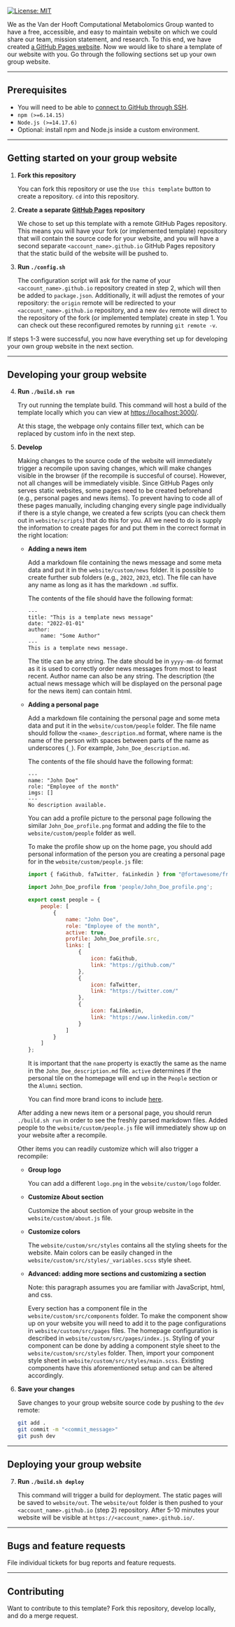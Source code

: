 [![License: MIT](https://img.shields.io/badge/License-MIT-yellow.svg)](./LICENSE)

We as the Van der Hooft Computational Metabolomics Group wanted to have a free, accessible, and easy to maintain website on which we could share our team, mission statement, and research. To this end, we have created [a GitHub Pages website](https://vdhooftcompmet.github.io/). Now we would like to share a template of our website with you. Go through the following sections set up your own group website.

---

## Prerequisites
- You will need to be able to [connect to GitHub through SSH](https://docs.github.com/en/authentication/connecting-to-github-with-ssh).
- `npm (>=6.14.15)` 
- `Node.js (>=14.17.6)` 
- Optional: install npm and Node.js inside a custom environment. 

---

## Getting started on your group website

1. **Fork this repository**

    You can fork this repository or use the `Use this template` button to create a repository. `cd` into this repository.

2. **Create a separate [GitHub Pages](https://pages.github.com/) repository**

    We chose to set up this template with a remote GitHub Pages repository. This means you will have your fork (or implemented template) repository that will contain the source code for your website, and you will have a second separate `<account_name>.github.io` GitHub Pages repository that the static build of the website will be pushed to.

3. **Run `./config.sh`** 

    The configuration script will ask for the name of your `<account_name>.github.io` repository created in step 2, which will then be added to `package.json`. Additionally, it will adjust the remotes of your repository: the `origin` remote will be redirected to your `<account_name>.github.io` repository, and a new `dev` remote will direct to the repository of the fork (or implemented template) create in step 1. You can check out these reconfigured remotes by running `git remote -v`.  

If steps 1-3 were successful, you now have everything set up for developing your own group website in the next section. 

---

## Developing your group website

4. **Run `./build.sh run`**

    Try out running the template build. This command will host a build of the template locally which you can view at [https://localhost:3000/](https://localhost:3000/). 

    At this stage, the webpage only contains filler text, which can be replaced by custom info in the next step. 

5. **Develop**
    
    Making changes to the source code of the website will immediately trigger a recompile upon saving changes, which will make changes visible in the browser (if the recompile is succesful of course). However, not all changes will be immediately visible. Since GitHub Pages only serves static websites, some pages need to be created beforehand (e.g., personal pages and news items). To prevent having to code all of these pages manually, including changing every single page individually if there is a style change, we created a few scripts (you can check them out in `website/scripts`) that do this for you. All we need to do is supply the information to create pages for and put them in the correct format in the right location: 

    - **Adding a news item**
    
        Add a markdown file containing the news message and some meta data and put it in the `website/custom/news` folder. It is possible to create further sub folders (e.g., `2022`, `2023`, etc). The file can have any name as long as it has the markdown `.md` suffix. 

        The contents of the file should have the following format:

        ```
        ---
        title: "This is a template news message"
        date: "2022-01-01"
        author:
            name: "Some Author"
        ---
        This is a template news message.
        ```

        The title can be any string. The date should be in `yyyy-mm-dd` format as it is used to correctly order news messages from most to least recent. Author name can also be any string. The description (the actual news message which will be displayed on the personal page for the news item) can contain html. 

    - **Adding a personal page**

        Add a markdown file containing the personal page and some meta data and put it in the `website/custom/people` folder. The file name should follow the `<name>_description.md` format, where name is the name of the person with spaces between parts of the name as underscores (`_`). For example, `John_Doe_description.md`. 
        
        The contents of the file should have the following format:

        ```
        ---
        name: "John Doe"
        role: "Employee of the month"
        imgs: []
        ---
        No description available.
        ```
        
        You can add a profile picture to the personal page following the similar `John_Doe_profile.png` format and adding the file to the `website/custom/people` folder as well. 
        
        To make the profile show up on the home page, you should add personal information of the person you are creating a personal page for in the `website/custom/people.js` file:

        ```javascript
        import { faGithub, faTwitter, faLinkedin } from "@fortawesome/free-brands-svg-icons";

        import John_Doe_profile from 'people/John_Doe_profile.png';

        export const people = {
            people: [
                {
                    name: "John Doe",
                    role: "Employee of the month",
                    active: true,
                    profile: John_Doe_profile.src,
                    links: [
                        {
                            icon: faGithub,
                            link: "https://github.com/"
                        },
                        {
                            icon: faTwitter,
                            link: "https://twitter.com/"
                        },
                        {
                            icon: faLinkedin,
                            link: "https://www.linkedin.com/"
                        }
                    ]
                }
            ]
        };
        ```

        It is important that the `name` property is exactly the same as the name in the `John_Doe_description.md` file. `active` determines if the personal tile on the homepage will end up in the `People` section or the `Alumni` section.

        You can find more brand icons to include [here](https://fontawesome.com/v6/icons?s=brands).

    After adding a new news item or a personal page, you should rerun `./build.sh run` in order to see the freshly parsed markdown files. Added people to the `website/custom/people.js` file will immediately show up on your website after a recompile.

    Other items you can readily customize which will also trigger a recompile:

    - **Group logo**
    
        You can add a different `logo.png` in the `website/custom/logo` folder. 

    - **Customize About section**

        Customize the about section of your group website in the `website/custom/about.js` file.

    - **Customize colors**

        The `website/custom/src/styles` contains all the styling sheets for the website. Main colors can be easily changed in the `website/custom/src/styles/_variables.scss` style sheet.

    - **Advanced: adding more sections and customizing a section**

        Note: this paragraph assumes you are familiar with JavaScript, html, and css. 

        Every section has a component file in the `website/custom/src/components` folder. To make the component show up on your website you will need to add it to the page configurations in `website/custom/src/pages` files. The homepage configuration is described in `website/custom/src/pages/index.js`. Styling of your component can be done by adding a component style sheet to the `website/custom/src/styles` folder. Then, import your component style sheet in `website/custom/src/styles/main.scss`. Existing components have this aforementioned setup and can be altered accordingly.

6. **Save your changes**

    Save changes to your group website source code by pushing to the `dev` remote:
    ```bash
    git add .
    git commit -m "<commit_message>"
    git push dev
    ```

---

## Deploying your group website

7. **Run `./build.sh deploy`**

    This command will trigger a build for deployment. The static pages will be saved to `website/out`. The `website/out` folder is then pushed to your `<account_name>.github.io` (step 2) repository. After 5-10 minutes your website will be visible at `https://<account_name>.github.io/`. 

---

## Bugs and feature requests

File individual tickets for bug reports and feature requests. 

---

## Contributing

Want to contribute to this template? Fork this repository, develop locally, and do a merge request. 
